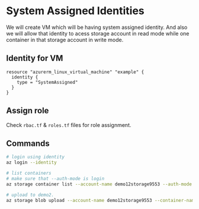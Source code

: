 # System Assigned Identities

We will create VM which will be having system assigned identity. And also we will allow that identity to acess storage account in read mode while one container in that storage account in write mode.

## Identity for VM

```hcl
resource "azurerm_linux_virtual_machine" "example" {
  identity {
    type = "SystemAssigned"
  }
}
```

## Assign role

Check `rbac.tf` & `roles.tf` files for role assignment.

## Commands

```sh
# login using identity
az login --identity

# list containers
# make sure that --auth-mode is login
az storage container list --account-name demo12storage9553 --auth-mode login

# upload to demo2.
az storage blob upload --account-name demo12storage9553 --container-name demo1 --name hello-world.txt --file hello.txt --auth-mode login
```